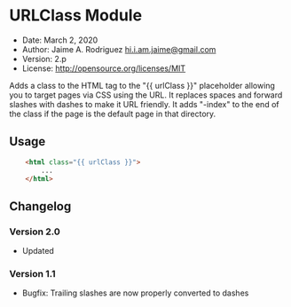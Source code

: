 # URLClass Module

* Date:    March 2, 2020
* Author:  Jaime A. Rodriguez <hi.i.am.jaime@gmail.com>
* Version: 2.p
* License: http://opensource.org/licenses/MIT

Adds a class to the HTML tag to the "{{ urlClass }}" placeholder allowing you to target pages via CSS using the URL. It replaces spaces and forward slashes with dashes to make it URL friendly. It adds "-index" to the end of the class if the page is the default page in that directory.

## Usage

~~~html
    <html class="{{ urlClass }}">
        ...
    </html>
~~~

## Changelog

### Version 2.0
* Updated

### Version 1.1
* Bugfix: Trailing slashes are now properly converted to dashes